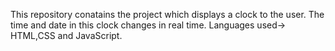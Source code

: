 This repository conatains the project which displays a clock to the user. The time and date in this clock changes in real time.
Languages used-> HTML,CSS and JavaScript.
